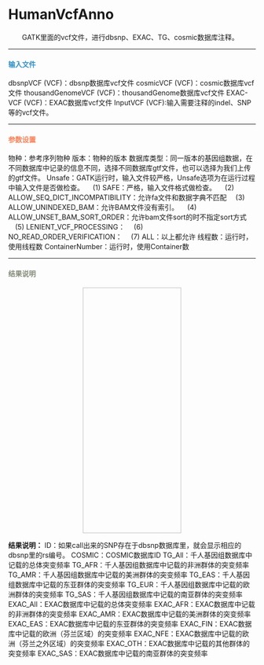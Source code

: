 # HumanVcfAnno
　　GATK里面的vcf文件，进行dbsnp、EXAC、TG、cosmic数据库注释。

***
#### **<i class="fa fa-dot-circle-o" aria-hidden="true" style="color:#3090C7"></i><span style="color:#3090C7"> 输入文件**
dbsnpVCF (VCF)：dbsnp数据库vcf文件
cosmicVCF (VCF)：cosmic数据库vcf文件
thousandGenomeVCF (VCF)：thousandGenome数据库vcf文件
EXAC-VCF (VCF)：EXAC数据库vcf文件
InputVCF (VCF):输入需要注释的indel、SNP等的vcf文件。


***
#### **<i class="fa fa-cog" aria-hidden="true" style="color:#F88158"></i> <span style="color:#F88158">参数设置**

物种：参考序列物种
版本：物种的版本
数据库类型：同一版本的基因组数据，在不同数据库中记录的信息不同，选择不同数据库gtf文件，也可以选择为我们上传的gtf文件。
Unsafe：GATK运行时，输入文件较严格，Unsafe选项为在运行过程中输入文件是否做检查。
　(1) SAFE：严格，输入文件格式做检查。
　(2) ALLOW_SEQ_DICT_INCOMPATIBILITY：允许fa文件和数据字典不匹配
　(3) ALLOW_UNINDEXED_BAM：允许BAM文件没有索引。
　(4) ALLOW_UNSET_BAM_SORT_ORDER：允许bam文件sort的时不指定sort方式
　(5) LENIENT_VCF_PROCESSING：
　(6) NO_READ_ORDER_VERIFICATION：
　(7) ALL：以上都允许
线程数：运行时，使用线程数
ContainerNumber：运行时，使用Container数


***
#### **<i class="fa fa-file-text" aria-hidden="true" style="color:#848b79"></i><span style="color:#848b79"> 结果说明**

<div style="text-align:center">
<img data-src="1.png" width="200px" height="500px" ></img>
</div>

**结果说明：**
ID：如果call出来的SNP存在于dbsnp数据库里，就会显示相应的dbsnp里的rs编号。
COSMIC：COSMIC数据库ID
TG_All：千人基因组数据库中记载的总体突变频率
TG_AFR：千人基因组数据库中记载的非洲群体的突变频率
TG_AMR：千人基因组数据库中记载的美洲群体的突变频率
TG_EAS：千人基因组数据库中记载的东亚群体的突变频率
TG_EUR：千人基因组数据库中记载的欧洲群体的突变频率
TG_SAS：千人基因组数据库中记载的南亚群体的突变频率
EXAC_All：EXAC数据库中记载的总体突变频率
EXAC_AFR：EXAC数据库中记载的非洲群体的突变频率
EXAC_AMR：EXAC数据库中记载的美洲群体的突变频率
EXAC_EAS：EXAC数据库中记载的东亚群体的突变频率
EXAC_FIN：EXAC数据库中记载的欧洲（芬兰区域）的突变频率
EXAC_NFE：EXAC数据库中记载的欧洲（芬兰之外区域）的突变频率
EXAC_OTH：EXAC数据库中记载的其他群体的突变频率
EXAC_SAS：EXAC数据库中记载的南亚群体的突变频率

